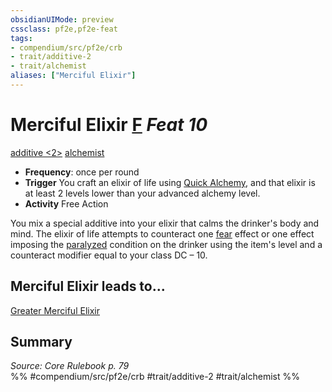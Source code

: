 ```yaml
---
obsidianUIMode: preview
cssclass: pf2e,pf2e-feat
tags:
- compendium/src/pf2e/crb
- trait/additive-2
- trait/alchemist
aliases: ["Merciful Elixir"]
---
```

# Merciful Elixir  [F](../../rules/core-rulebook/chapter-9-playing-the-game.md#Actions "Free Action") *Feat 10*  
[additive <2>](../../rules/traits/additive.md)  [alchemist](../../rules/traits/alchemist.md)  

- **Frequency**: once per round
- **Trigger** You craft an elixir of life using [Quick Alchemy](../../rules/actions/quick-alchemy.md), and that elixir is at least 2 levels lower than your advanced alchemy level.
- **Activity** Free Action

You mix a special additive into your elixir that calms the drinker's body and mind. The elixir of life attempts to counteract one [fear](../../rules/traits/fear.md) effect or one effect imposing the [paralyzed](../../rules/conditions.md#Paralyzed) condition on the drinker using the item's level and a counteract modifier equal to your class DC – 10.

## Merciful Elixir leads to...

[Greater Merciful Elixir](greater-merciful-elixir.md)

## Summary

*Source: Core Rulebook p. 79*  
%% #compendium/src/pf2e/crb #trait/additive-2 #trait/alchemist %%